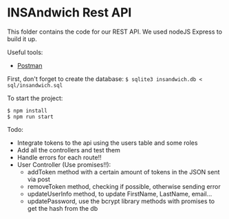 # INSAndwich Rest API
This folder contains the code for our REST API. We used nodeJS Express to build it up.

Useful tools:
  - [Postman](https://www.getpostman.com/)


First, don't forget to create the database: `$ sqlite3 insandwich.db < sql/insandwich.sql`

To start the project:
```
$ npm install
$ npm run start
```

Todo:
  - Integrate tokens to the api using the users table and some roles
  - Add all the controllers and test them
  - Handle errors for each route!!
  - User Controller (Use promises!!):
    - addToken method with a certain amount of tokens in the JSON sent via post
    - removeToken method, checking if possible, otherwise sending error
    - updateUserInfo method, to update FirstName, LastName, email...
    - updatePassword, use the bcrypt library methods with promises to get the hash from the db
